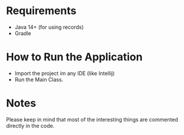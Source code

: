 # Requirements
* Java 14+ (for using records)
* Gradle

# How to Run the Application
* Import the project im any IDE (like Intellij)
* Run the Main Class.

# Notes
Please keep in mind that most of the interesting things are commented directly in the code.